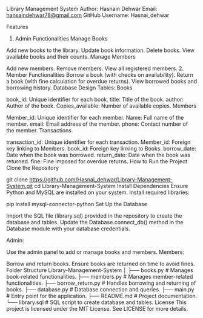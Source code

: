 Library Management System
Author: Hasnain Dehwar
Email: hansaindehwar78@gmail.com
GitHub Username: Hasnai_dehwar

Features
1. Admin Functionalities
Manage Books

Add new books to the library.
Update book information.
Delete books.
View available books and their counts.
Manage Members

Add new members.
Remove members.
View all registered members.
2. Member Functionalities
Borrow a book (with checks on availability).
Return a book (with fine calculation for overdue returns).
View borrowed books and borrowing history.
Database Design
Tables:
Books

book_id: Unique identifier for each book.
title: Title of the book.
author: Author of the book.
Copies_available: Number of available copies.
Members

Member_id: Unique identifier for each member.
Name: Full name of the member.
email: Email address of the member.
phone: Contact number of the member.
Transactions

transaction_id: Unique identifier for each transaction.
Member_id: Foreign key linking to Members.
book_id: Foreign key linking to Books.
borrow_date: Date when the book was borrowed.
return_date: Date when the book was returned.
fine: Fine imposed for overdue returns.
How to Run the Project
Clone the Repository

git clone https://github.com/Hasnai_dehwar/Library-Management-System.git
cd Library-Management-System
Install Dependencies
Ensure Python and MySQL are installed on your system. Install required libraries:

pip install mysql-connector-python
Set Up the Database

Import the SQL file (library.sql) provided in the repository to create the database and tables.
Update the Database.connect_db() method in the Database module with your database credentials.

Admin:

Use the admin panel to add or manage books and members.
Members:

Borrow and return books.
Ensure books are returned on time to avoid fines.
Folder Structure
Library-Management-System
│
├── books.py              # Manages book-related functionalities.
├── members.py            # Manages member-related functionalities.
├── borrow_return.py      # Handles borrowing and returning of books.
├── database.py           # Database connection and queries.
├── main.py               # Entry point for the application.
├── README.md             # Project documentation.
└── library.sql           # SQL script to create database and tables.
License
This project is licensed under the MIT License. See LICENSE for more details.
